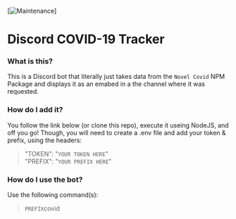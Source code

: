 [![Maintenance](https://img.shields.io/badge/Maintained%3F-no-red.svg)]
# Discord COVID-19 Tracker

### What is this?
This is a Discord bot that literally just takes data from the `Novel Covid` NPM Package and displays it as an emabed in a the channel where it was requested.

### How do I add it?
You follow the link below (or clone this repo), execute it useing NodeJS, and off you go!
Though, you will need to create a .env file and add your token & prefix, using the headers:
> "TOKEN": "`YOUR TOKEN HERE`" <br>
> "PREFIX": "`YOUR PREFIX HERE`" <br>

### How do I use the bot?
Use the following command(s):
> `PREFIX`covid

